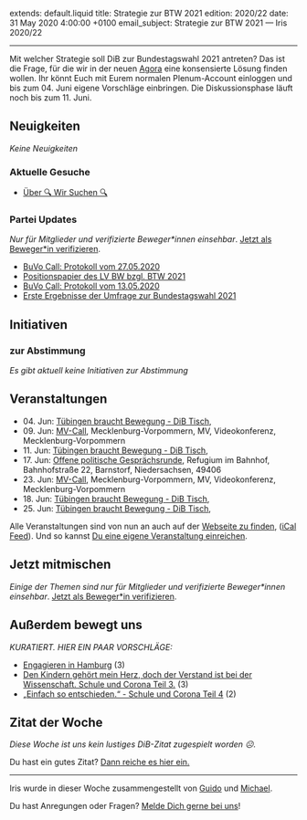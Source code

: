 
extends: default.liquid
title: Strategie zur BTW 2021
edition: 2020/22
date: 31 May 2020 4:00:00 +0100
email_subject: Strategie zur BTW 2021 — Iris 2020/22

---
Mit welcher Strategie soll DiB zur Bundestagswahl 2021 antreten? Das ist die Frage, für die wir in der neuen [Agora](https://abstimmen.dib.de/issue/3-mit-welcher-strategie-soll-dib-zur-bundestagswahl-2021-antreten) eine konsensierte Lösung finden wollen.
Ihr könnt Euch mit Eurem normalen Plenum-Account einloggen und bis zum 04. Juni eigene Vorschläge einbringen. Die Diskussionsphase läuft noch bis zum 11. Juni.

## Neuigkeiten

_Keine Neuigkeiten_

### Aktuelle Gesuche

 - [Über 🔍 Wir Suchen 🔍](https://marktplatz.dib.de/t/ueber-wir-suchen/8837)

### Partei Updates

_Nur für Mitglieder und verifizierte Beweger\*innen einsehbar_. [Jetzt als Beweger\*in verifizieren](https://dib.de/bewegerin-werden/).

 - [BuVo Call: Protokoll vom 27.05.2020](https://marktplatz.dib.de/t/buvo-call-protokoll-vom-27-05-2020/34540)
 - [Positionspapier des LV BW bzgl. BTW 2021](https://marktplatz.dib.de/t/positionspapier-des-lv-bw-bzgl-btw-2021/34455)
 - [BuVo Call: Protokoll vom 13.05.2020](https://marktplatz.dib.de/t/buvo-call-protokoll-vom-13-05-2020/34446)
 - [Erste Ergebnisse der Umfrage zur Bundestagswahl 2021](https://marktplatz.dib.de/t/erste-ergebnisse-der-umfrage-zur-bundestagswahl-2021/34399)

## Initiativen

### zur Abstimmung
_Es gibt aktuell keine Initiativen zur Abstimmung_

## Veranstaltungen

 - 04.&nbsp;Jun: [Tübingen braucht Bewegung - DiB Tisch](https://dib.de/veranstaltungen/tuebingen-braucht-bewegung-dib-tisch-2-2020-06-04/), 
 - 09.&nbsp;Jun: [MV-Call](https://dib.de/veranstaltungen/mv-call/), Mecklenburg-Vorpommern, MV, Videokonferenz, Mecklenburg-Vorpommern
 - 11.&nbsp;Jun: [Tübingen braucht Bewegung - DiB Tisch](https://dib.de/veranstaltungen/tuebingen-braucht-bewegung-dib-tisch-2-2020-06-11/), 
 - 17.&nbsp;Jun: [Offene politische Gesprächsrunde](https://dib.de/veranstaltungen/offene-politische-gespraechsrunde-2020-06-17/), Refugium im Bahnhof, Bahnhofstraße 22, Barnstorf, Niedersachsen, 49406
 - 23.&nbsp;Jun: [MV-Call](https://dib.de/veranstaltungen/mv-call/), Mecklenburg-Vorpommern, MV, Videokonferenz, Mecklenburg-Vorpommern
 - 18.&nbsp;Jun: [Tübingen braucht Bewegung - DiB Tisch](https://dib.de/veranstaltungen/tuebingen-braucht-bewegung-dib-tisch-2-2020-06-18/), 
 - 25.&nbsp;Jun: [Tübingen braucht Bewegung - DiB Tisch](https://dib.de/veranstaltungen/tuebingen-braucht-bewegung-dib-tisch-2-2020-06-25/), 


Alle Veranstaltungen sind von nun an auch auf der [Webseite zu finden](https://dib.de/veranstaltungen/), ([iCal Feed](https://dib.de/?ical=1)). Und so kannst [Du eine eigene Veranstaltung einreichen](https://marktplatz.dib.de/t/eine-veranstaltung-auf-der-webseite-einreichen/21379).

## Jetzt mitmischen

_Einige der Themen sind nur für Mitglieder und verifizierte Beweger\*innen einsehbar_. [Jetzt als Beweger\*in verifizieren](https://dib.de/bewegerin-werden/).


## Außerdem bewegt uns

_KURATIERT. HIER EIN PAAR VORSCHLÄGE:_
 - [Engagieren in Hamburg](https://marktplatz.dib.de/t/engagieren-in-hamburg/34508) (3)
 - [Den Kindern gehört mein Herz, doch der Verstand ist bei der Wissenschaft. Schule und Corona Teil 3.](https://marktplatz.dib.de/t/den-kindern-gehoert-mein-herz-doch-der-verstand-ist-bei-der-wissenschaft-schule-und-corona-teil-3/34501) (3)
 - [„Einfach so entschieden.“ - Schule und Corona Teil 4](https://marktplatz.dib.de/t/einfach-so-entschieden-schule-und-corona-teil-4/34535) (2)


## Zitat der Woche
_Diese Woche ist uns kein lustiges DiB-Zitat zugespielt worden ☹._

Du hast ein gutes Zitat? [Dann reiche es hier ein.](https://marktplatz.dib.de/t/lustige-dib-zitate/10175)


---

Iris wurde in dieser Woche zusammengestellt von [Guido](https://marktplatz.dib.de/u/Guido/) und [Michael](https://marktplatz.dib.de/u/MichaelVoss/).

Du hast Anregungen oder Fragen? [Melde Dich gerne bei uns](https://marktplatz.dib.de/t/neu-iris-die-woechtliche-zusammenfasssung-zum-sonntagsbrunch/10990)!

